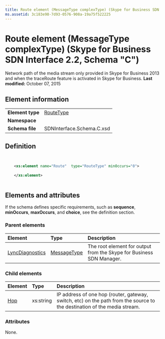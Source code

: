 ```yaml
---
title: Route element (MessageType complexType) (Skype for Business SDN Interface 2.2, Schema "C")
ms.assetid: 3c183e98-7d93-0576-908a-19a75f522225
---
```



# Route element (MessageType complexType) (Skype for Business SDN Interface 2.2, Schema "C")
Network path of the media stream only provided in Skype for Business 2013 and when the traceRoute feature is activated in Skype for Business. 
 **Last modified:** October 07, 2015
  
    
    


## Element information


|||
|:-----|:-----|
|**Element type**| [RouteType](routetype-complextype.md)|
|**Namespace**||
|**Schema file**|SDNInterface.Schema.C.xsd |
   

## Definition


```XML


    <xs:element name="Route"  type="RouteType" minOccurs="0">
    
    </xs:element>
  
```


## Elements and attributes

If the schema defines specific requirements, such as **sequence**, **minOccurs**, **maxOccurs**, and **choice**, see the definition section. 
  
    
    

### Parent elements



|**Element**|**Type**|**Description**|
|:-----|:-----|:-----|
| [LyncDiagnostics](lyncdiagnostics-element.md)| [MessageType](messagetype-complextype.md)|The root element for output from the Skype for Business SDN Manager. |
   

### Child elements



|**Element**|**Type**|**Description**|
|:-----|:-----|:-----|
| [Hop](hop-element.md)|xs:string |IP address of one hop (router, gateway, switch, etc) on the path from the source to the destination of the media stream. |
   

### Attributes

None. 
  
    
    

